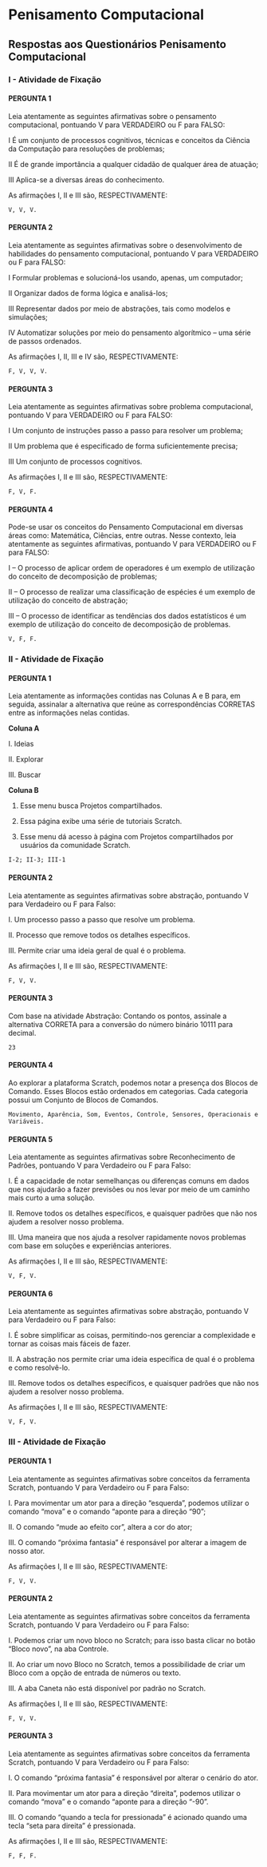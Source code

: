 # Penisamento Computacional

## Respostas aos Questionários Penisamento Computacional

### I - Atividade de Fixação

#### PERGUNTA 1

Leia atentamente as seguintes afirmativas sobre o pensamento computacional, pontuando V para VERDADEIRO ou F para FALSO:  

I É um conjunto de processos cognitivos, técnicas e conceitos da Ciência da Computação para resoluções de problemas;  

II É de grande importância a qualquer cidadão de qualquer área de atuação;  

III Aplica-se a diversas áreas do conhecimento.  

As afirmações I, II e III são, RESPECTIVAMENTE:  

```Text
V, V, V.
```

#### PERGUNTA 2

Leia atentamente as seguintes afirmativas sobre o desenvolvimento de habilidades do pensamento computacional, pontuando V para VERDADEIRO ou F para FALSO:  

I Formular problemas e solucioná-los usando, apenas, um computador;  

II Organizar dados de forma lógica e analisá-los;  

III Representar dados por meio de abstrações, tais como modelos e simulações;  

IV Automatizar soluções por meio do pensamento algorítmico – uma série de passos ordenados.  

As afirmações I, II, III e IV são, RESPECTIVAMENTE:  

```Text
F, V, V, V.
```

#### PERGUNTA 3

Leia atentamente as seguintes afirmativas sobre problema computacional, pontuando V para VERDADEIRO ou F para FALSO:  

I Um conjunto de instruções passo a passo para resolver um problema;  

II Um problema que é especificado de forma suficientemente precisa;  

III Um conjunto de processos cognitivos.  

As afirmações I, II e III são, RESPECTIVAMENTE:  

```Text
F, V, F.
```

#### PERGUNTA 4

Pode-se usar os conceitos do Pensamento Computacional em diversas áreas como: Matemática, Ciências, entre outras. Nesse contexto, leia atentamente as seguintes afirmativas, pontuando V para VERDADEIRO ou F para FALSO:  

I – O processo de aplicar ordem de operadores é um exemplo de utilização do conceito de decomposição de problemas;  

II – O processo de realizar uma classificação de espécies é um exemplo de utilização do conceito de abstração;  

III – O processo de identificar as tendências dos dados estatísticos é um exemplo de utilização do conceito de decomposição de problemas.  

```Text
V, F, F.
```

### II - Atividade de Fixação

#### PERGUNTA 1

Leia atentamente as informações contidas nas Colunas A e B para, em seguida, assinalar a alternativa que reúne as correspondências CORRETAS entre as informações nelas contidas.  

**Coluna A**  

I. Ideias  

II. Explorar  

III. Buscar  

**Coluna B**  

1. Esse menu busca Projetos compartilhados.  

2. Essa página exibe uma série de tutoriais Scratch.  

3. Esse menu dá acesso à página com Projetos compartilhados por usuários da comunidade Scratch.  

```Text
I-2; II-3; III-1
```

#### PERGUNTA 2

Leia atentamente as seguintes afirmativas sobre abstração, pontuando V para Verdadeiro ou F para Falso:  

I. Um processo passo a passo que resolve um problema.  

II. Processo que remove todos os detalhes específicos.  

III. Permite criar uma ideia geral de qual é o problema.  

As afirmações I, II e III são, RESPECTIVAMENTE:  

```Text
F, V, V.
```

#### PERGUNTA 3

Com base na atividade Abstração: Contando os pontos, assinale a alternativa CORRETA para a conversão do número binário 10111 para decimal.  

```Text
23
```

#### PERGUNTA 4

Ao explorar a plataforma Scratch, podemos notar a presença dos Blocos de Comando. Esses Blocos estão ordenados em categorias. Cada categoria possui um Conjunto de Blocos de Comandos.  

```Text
Movimento, Aparência, Som, Eventos, Controle, Sensores, Operacionais e Variáveis.
```

#### PERGUNTA 5

Leia atentamente as seguintes afirmativas sobre Reconhecimento de Padrões, pontuando V para Verdadeiro ou F para Falso:  

I. É a capacidade de notar semelhanças ou diferenças comuns em dados que nos ajudarão a fazer previsões ou nos levar por meio de um caminho mais curto a uma solução.  

II. Remove todos os detalhes específicos, e quaisquer padrões que não nos ajudem a resolver nosso problema.  

III. Uma maneira que nos ajuda a resolver rapidamente novos problemas com base em soluções e experiências anteriores.  

As afirmações I, II e III são, RESPECTIVAMENTE:  

```Text
V, F, V.
```

#### PERGUNTA 6

Leia atentamente as seguintes afirmativas sobre abstração, pontuando V para Verdadeiro ou F para Falso:  

I. É sobre simplificar as coisas, permitindo-nos gerenciar a complexidade e tornar as coisas mais fáceis de fazer.  

II. A abstração nos permite criar uma ideia específica de qual é o problema e como resolvê-lo.  

III. Remove todos os detalhes específicos, e quaisquer padrões que não nos ajudem a resolver nosso problema.  

As afirmações I, II e III são, RESPECTIVAMENTE:  

```Text
V, F, V.
```

### III - Atividade de Fixação

#### PERGUNTA 1

Leia atentamente as seguintes afirmativas sobre conceitos da ferramenta Scratch, pontuando V para Verdadeiro ou F para Falso:  

I. Para movimentar um ator para a direção “esquerda”, podemos utilizar o comando “mova” e o comando “aponte para a direção “90”;  

II. O comando “mude ao efeito cor”, altera a cor do ator;  

III. O comando “próxima fantasia” é responsável por alterar a imagem de nosso ator.  

As afirmações I, II e III são, RESPECTIVAMENTE:  

```Text
F, V, V.
```

#### PERGUNTA 2

Leia atentamente as seguintes afirmativas sobre conceitos da ferramenta Scratch, pontuando V para Verdadeiro ou F para Falso:  

I. Podemos criar um novo bloco no Scratch; para isso basta clicar no botão “Bloco novo”, na aba Controle.  

II. Ao criar um novo Bloco no Scratch, temos a possibilidade de criar um Bloco com a opção de entrada de números ou texto.  

III. A aba Caneta não está disponível por padrão no Scratch.  

As afirmações I, II e III são, RESPECTIVAMENTE:  

```Text
F, V, V.
```

#### PERGUNTA 3

Leia atentamente as seguintes afirmativas sobre conceitos da ferramenta Scratch, pontuando V para Verdadeiro ou F para Falso:  

I. O comando “próxima fantasia” é responsável por alterar o cenário do ator.  

II. Para movimentar um ator para a direção “direita”, podemos utilizar o comando “mova” e o comando “aponte para a direção “-90”.  

III. O comando “quando a tecla for pressionada” é acionado quando uma tecla “seta para direita” é pressionada.  

As afirmações I, II e III são, RESPECTIVAMENTE:  

```Text
F, F, F.
```

